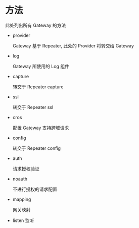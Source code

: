 


# 方法

此处列出所有 Gateway 的方法

- provider

  Gateway 基于 Repeater, 此处的 Provider 将转交给 Gateway
 
- log

  Gateway 所使用的 Log 组件

- capture

  转交于 Repeater capture

- ssl

  转交于 Repeater ssl

- cros

  配置 Gateway 支持跨域请求

- config

  转交于 Repeater config

- auth

  请求授权验证
  
- noauth

  不进行授权的请求配置

- mapping

  网关映射
  
- listen
  监听



